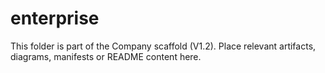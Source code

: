 # enterprise
This folder is part of the Company scaffold (V1.2).
Place relevant artifacts, diagrams, manifests or README content here.
